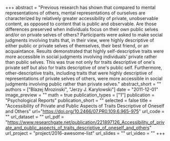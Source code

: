+++
abstract = "Previous research has shown that compared to mental representations of others, mental representations of ourselves are characterized by relatively greater accessibility of private, unobservable content, as opposed to content that is public and observable. Are those differences preserved when individuals focus on their own public selves and/or on private selves of others? Participants were asked to make social judgments involving traits that, in their view, were highly descriptive of either public or private selves of themselves, their best friend, or an acquaintance. Results demonstrated that highly self-descriptive traits were more accessible in social judgments involving individuals' private rather than public selves. This was true not only for traits descriptive of one's private self but also for traits descriptive of one's public self. Furthermore, other-descriptive traits, including traits that were highly descriptive of representations of private selves of others, were more accessible in social judgments involving public rather than private selves."
  abstract_short = ""
  authors = ["Blazej Mrozinski", "Jerzy J. Karylowski"]
  date = "2011-12-01"
  image_preview = ""
  math = true
  publication_types = ["1"]
  publication = "Psychological Reports"
  publication_short = ""
  selected = false
  title = "Accessibility of Private and Public Aspects of Traits Descriptive of Oneself and Others"
  url="https://doi.org/10.2466/07.PR0.109.6.965-975"
  url_code = ""
  url_dataset = ""
  url_pdf = "https://www.researchgate.net/publication/221897126_Accessibility_of_private_and_public_aspects_of_traits_descriptive_of_oneself_and_others"
  url_project = "project/2016-awesome-list"
  url_slides = ""
  url_video = ""
  +++
